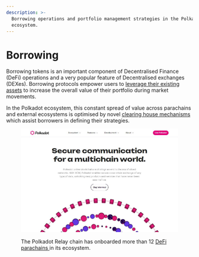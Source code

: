 ```yaml
---
description: >-
  Borrowing operations and portfolio management strategies in the Polkadot
  ecosystem.
---
```


# Borrowing

Borrowing tokens is an important component of Decentralised Finance (DeFi) operations and a very popular feature of Decentralised exchanges (DEXes). Borrowing protocols empower users to [leverage their existing assets](./) to increase the overall value of their portfolio during market movements.

In the Polkadot ecosystem, this constant spread of value across parachains and external ecosystems is optimised by novel [clearing house mechanisms](liquidation.md) which assist borrowers in defining their strategies.&#x20;

<figure><img src="../../../.gitbook/assets/O_BorrowingXCMP.JPG" alt="A view of how XCMP interconnects Parachains offering DeFi services in the Polkadot ecosystem."><figcaption><p>The Polkadot Relay chain has onboarded more than 12 <a href="https://polkadot.network/blog/a-year-in-parachains-part-1-defi">DeFi parachains </a>in its ecosystem.</p></figcaption></figure>

